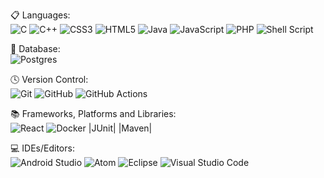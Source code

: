 📋 Languages: \
![C](https://img.shields.io/badge/c-%2300599C.svg?style=for-the-badge&logo=c&logoColor=white) ![C++](https://img.shields.io/badge/c++-%2300599C.svg?style=for-the-badge&logo=c%2B%2B&logoColor=white) ![CSS3](https://img.shields.io/badge/css3-%231572B6.svg?style=for-the-badge&logo=css3&logoColor=white) ![HTML5](https://img.shields.io/badge/html5-%23E34F26.svg?style=for-the-badge&logo=html5&logoColor=white) ![Java](https://img.shields.io/badge/java-%23ED8B00.svg?style=for-the-badge&logo=openjdk&logoColor=white) ![JavaScript](https://img.shields.io/badge/javascript-%23323330.svg?style=for-the-badge&logo=javascript&logoColor=%23F7DF1E) ![PHP](https://img.shields.io/badge/php-%23777BB4.svg?style=for-the-badge&logo=php&logoColor=white) ![Shell Script](https://img.shields.io/badge/shell_script-%23121011.svg?style=for-the-badge&logo=gnu-bash&logoColor=white)

💾 Database: \
![Postgres](https://img.shields.io/badge/postgres-%23316192.svg?style=for-the-badge&logo=postgresql&logoColor=white)

🕓 Version Control: \
![Git](https://img.shields.io/badge/git-%23F05033.svg?style=for-the-badge&logo=git&logoColor=white) ![GitHub](https://img.shields.io/badge/github-%23121011.svg?style=for-the-badge&logo=github&logoColor=white) ![GitHub Actions](https://img.shields.io/badge/github%20actions-%232671E5.svg?style=for-the-badge&logo=githubactions&logoColor=white)

📚 Frameworks, Platforms and Libraries: \
![React](https://img.shields.io/badge/react-%2320232a.svg?style=for-the-badge&logo=react&logoColor=%2361DAFB) ![Docker](https://img.shields.io/badge/docker-%230db7ed.svg?style=for-the-badge&logo=docker&logoColor=white) |JUnit| |Maven|

💻 IDEs/Editors: \
![Android Studio](https://img.shields.io/badge/Android%20Studio-3DDC84.svg?style=for-the-badge&logo=android-studio&logoColor=white) ![Atom](https://img.shields.io/badge/Atom-%2366595C.svg?style=for-the-badge&logo=atom&logoColor=white) ![Eclipse](https://img.shields.io/badge/Eclipse-FE7A16.svg?style=for-the-badge&logo=Eclipse&logoColor=white) ![Visual Studio Code](https://img.shields.io/badge/Visual%20Studio%20Code-0078d7.svg?style=for-the-badge&logo=visual-studio-code&logoColor=white)
